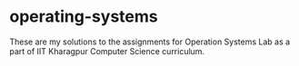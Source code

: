 # operating-systems

These are my solutions to the assignments for Operation Systems Lab as a part of IIT Kharagpur Computer Science curriculum.
